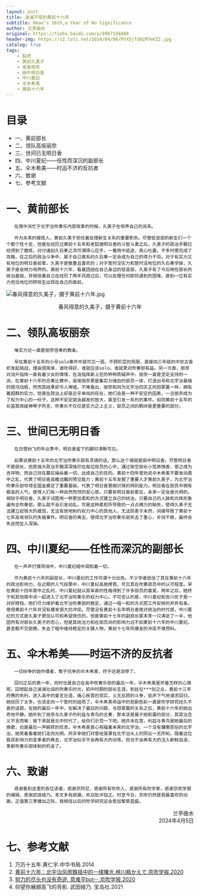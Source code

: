 ```yaml
---
layout: post
title: 波澜不惊的黄前十六年
subtitle: Omae’s 16th,a Year of No Significance
author: 兰亭曲水
original: https://tieba.baidu.com/p/8967198488
header-img: https://s2.loli.net/2024/04/06/PVX5jfdNiM7eKZ2.jpg
catalog: true
tags:
    - 贴吧
    - 黄前久美子
    - 高坂丽奈
    - 田中明日香
    - 中川夏纪
    - 伞木希美
    - 黄前十六年
---
```


# 目录
+ 一、黄前部长
+ 二、领队高坂丽奈
+ 三、世间已无明日香
+ 四、中川夏纪——任性而深沉的副部长
+ 五、伞木希美——时运不济的反抗者
+ 六、致谢
+ 七、参考文献

# 一、黄前部长

       在南中派忙于北宇治吹奏乐内部改革的时候，久美子在培养自己的派系。

       作为未来的接班人，黄前久美子担任着处理新生关系的重要职务。尽管低音部的新生们一个个都个性十足，但是在经历过黄前十五年和老狐狸明日香的斗智斗勇之后，久美子的政治手腕已经得到了磨练，对付诸如久石奏之流可谓得心应手，一番雨中追逐，真心吐露，不多时便完成了攻略，在之后的政治斗争中，属于自己直系的久石奏一定会成为自己的得力干将。对于有实力又有地位的明日香前辈，久美子是敬重且喜欢的；对于暂时没实力和暂时没地位的久石奏学妹，久美子是会倾力培养的。黄前十六年，看着团结在自己身边的低音部，久美子有了今后继任部长的统治基础，并相信着自己在经历了两年风雨过后，可以处理任何即将遇到的困难，直到一位有实力但没地位的转校生出现在自己的面前。

![春风得意的久美子，摄于黄前十六年.jpg](https://s2.loli.net/2024/04/06/PVX5jfdNiM7eKZ2.jpg)

<div style="text-align:center">
    <span>春风得意的久美子，摄于黄前十六年</span>
</div>

# 二、领队高坂丽奈

       唯实力论一直是丽奈信奉的教条。

       早在黄前十五年的小号solo事件中就可见一斑。不顾阶层的局限，直接向三年级的中世古香织发起挑战，理由很简单，谁吹得好，谁就应该solo，谁就更对吹奏部有益。另一方面，丽奈对泷升指挥一直有着少女的情愫，在泷指挥新上任的种种质疑声中，丽奈一直是坚定支持的一派。在黄前十六年的合奏比赛中，高坂丽奈更是集实力强劲的部员一体，打造出号称北宇治最强的银河战舰，然而其结果却令人唏嘘。不难看出，丽奈和同为北宇治四天王的铠冢霙一样，拥有着超群的实力，但是在政治上却是近乎单纯的存在，她们会是一种不安定的因素，一旦丽奈成为了权力中心的一份子，这种不安定就会越发的放大，直至引发一系列的事件。如同黄前十五年的长笛首席姬神琴子所言，吹奏乐不仅仅是实力之上主义，部员之间的羁绊是更重要的部分。

# 三、世间已无明日香

       在白雪纷飞的毕业季中，明日香留下的脚印清晰可见。

       如果说黄前十五年的北宇治吹奏乐部有灵魂的话，那么这个魂就是田中明日香。尽管明日香不是部长，但其强大政治手腕深深烙印在每位部员的心中，通过架空部长小笠原晴香，使之成为吉祥物，而自己则在幕后操纵着一切，达成自己的目的。黄前十四年曾劝说伞木希美不要发动南中之乱，代表了明日香高瞻远瞩的预见能力；黄前十五年发掘了重要人才黄前久美子，为北宇治吹奏乐部夺得全国金奠定了重要基础，代表了明日香慧眼识珠的辨别能力。明日香在部员中拥有极高的人气，使得人们有一种自然而然的安心感，只要有明日香前辈在，未来一定会是光明的。相较于明日香，久美子试图用一种更加柔和的方式建立自己的统治，只要自己的人脉和光辉形象遍布全吹奏部，那么就不会引发动乱。可是这种柔和所导致的一点点魄力的缺失，使得久美子无法建立起很大的威信，无法有效地制约权力中心的其他人，无法防患于未然，间接导致了黄前十七年高坂领队的失格事件。明日香的离去，使得北宇治吹奏乐部失去了重心，步伐不稳，最终会失足而坠入深渊。

# 四、中川夏纪——任性而深沉的副部长

       在一声声打情骂俏中，中川夏纪暗中调和着一切。

       作为黄前十六年的副部长，中川夏纪的工作可谓十分出色。不少学者低估了其在黄前十六年的政治影响力，在近期的人气投票中，中川夏纪高居榜首，可见其在吹奏部员中的认可程度。早在黄前十四年南中之乱时，中川夏纪就以其率直的性格得到了许多部员的喜爱，两年之后，她终于和其他南中派一起进入了北宇治吹奏乐的权力中心。不可否认的是，中川夏纪和吉川优子是一对好搭档，她们尽力维护着北宇治吹奏部的稳定，通过一唱一和的方式把工作安排的井井有条，使得黄前十六年并没有爆发很大的冲突。尽管没有黄前十五年明日香绝对统治的时代感，中川夏纪的方式是久美子更加认可和希望效仿的，但是黄前十七年的副部长冢本秀一只满足了一半，他固然有对部长久美子的忠心，但是其统治力和在部员间的影响力远不如黄前十六年的中川夏纪，甚至都不交部费。失去了暗中维持稳定的关键人物，黄前十七年所爆发的冲突不难预料。

# 五、伞木希美——时运不济的反抗者

       一切纷争的始作俑者，敢于抗争的伞木希美，终于还是消停了。

       回归之后的第一年，同时也是自己在高中吹奏乐部的最后一年，伞木希美是怀着怎样的心情呢。回想起自己波澜壮阔的吹奏乐时光，初中时期的部长生涯，到处拉***创之业，黄前十三年府赛的失利，进入高中的豪言壮语，痛心疾首的现实，义无反顾的斗争，低声下气地请求回归，她经历了太多，也该走向一个暂时的结局了。伞木希美命运中的悲剧色彩一直是吹学研究经久不衰的话题，在她的最后一年中，在解决了最后的问题，与铠冢霙的关系之后，黄前十六年的她出奇地平静。她听到了丽奈与久美子的利兹与青鸟的合奏，那本该是属于她和霙的部分，其政治含义不言而喻：接下来就是北中时代了，给你们示范一下吧。她并未在意，利兹与青鸟是她最后的挽歌，也是最后一声婉转的叹息。伞木希美衷心祝福着未来的北宇治，一个没有慵懒恶俗的北宇治，她笑着看着她们走向光明，并庆幸她们对曾经笼罩在北宇治头上的阴云一无所知。随着这位极具影响力的变革者的离去，北宇治似乎不会再有大的动荡，但也不会再有大的注入新鲜血液，革新吹奏乐部体制的机会了。

# 六、致谢

       感谢看到这里的各位读者，感谢京阿尼，感谢所有吹吹人，感谢所有吹学家，感谢京吹学报的编辑，感谢武田绫乃。本文多有疏漏，欢迎批评指正。时至今日，京吹仍然是我最喜欢的动画，正值第三季播出之际，我相信以后的吹学研究定会愈加繁荣昌盛。

<div style="text-align:right">
    <span>兰亭曲水</span>
</div>
<div style="text-align:right">
    <span>2024年4月5日</span>
</div>

# 七、参考文献

1. 万历十五年.黄仁宇.中华书局.2014
2. [黄前十六年：北宇治风雨飘摇中的一缕曙光.梓川枫かえで.京吹学报.2020](/2020/07/24/yilvshuguang/)
3. [努力的尽头也没有奇迹. 意难平bot--.京吹学报.2020](/yinanping/)
4. 仰望你展翅高飞的背影. 武田绫乃. 宝岛社.2021
